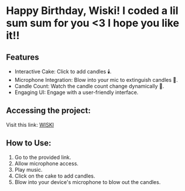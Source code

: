 # Happy Birthday, Wiski! I coded a lil sum sum for you <3 I hope you like it!!

## Features
* Interactive Cake: Click to add candles 🕯️.
* Microphone Integration: Blow into your mic to extinguish candles 🎤.
* Candle Count: Watch the candle count change dynamically 🔢.
* Engaging UI: Engage with a user-friendly interface.

## Accessing the project:

Visit this link: [WISKI](https://raw.githack.com/angieolonan03/Interactive-BIrthday-Cake/main/Feb.4/index.html)

## How to Use:
1. Go to the provided link.
2. Allow microphone access.
3. Play music.
4. Click on the cake to add candles.
5. Blow into your device's microphone to blow out the candles.


